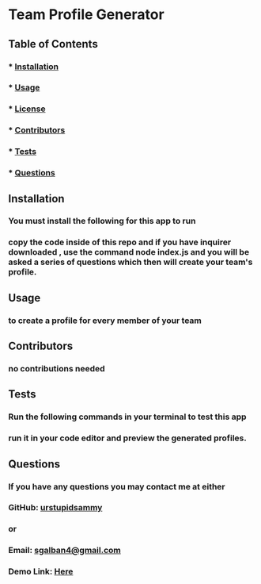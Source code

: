 # Team Profile Generator
  ##  
  ## 

  ## Table of Contents
  ### * [Installation](#installation)
  ### * [Usage](#usage)
  ### * [License](#License)
  ### * [Contributors](#contributors)
  ### * [Tests](#tests)
  ### * [Questions](#questions)

  ## Installation
  ### You must install the following for this app to run
  ### copy the code inside of this repo and if you have inquirer downloaded , use the command node index.js and you will be asked a series of questions which then will create your team's profile.

  ## Usage
  ### to create a profile for every member of your team

  ## Contributors
  ### no contributions needed 

  ## Tests
  ### Run the following commands in your terminal to test this app
  ### run it in your code editor and preview the generated profiles.

  ## Questions
  ### If you have any questions you may contact me at either
  ### GitHub: [urstupidsammy](https//github.com/urstupidsammy)
  ### or
  ### Email: sgalban4@gmail.com

  
  ### Demo Link: [Here](https://drive.google.com/file/d/12oWik31CLDXGsDZdzGyFNPvWkTLNYkBO/view?usp=sharing)
